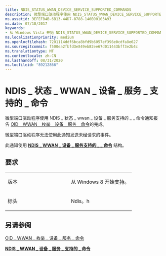 ```yaml
---
title: NDIS_STATUS_WWAN_DEVICE_SERVICE_SUPPORTED_COMMANDS
description: 微型端口驱动程序使用 NDIS_STATUS_WWAN_DEVICE_SERVICE_SUPPORTED_COMMANDS 通知报告 OID_WWAN_ENUMERATE_DEVICE_SERVICE_COMMANDS 的查询的完成。NDIS_WWAN_DEVICE_SERVICE_SUPPORTED_COMMANDS 结构。
ms.assetid: 3EFEFB4B-6B13-44D7-8788-140B90103A93
ms.date: 07/18/2017
keywords:
- 从 Windows Vista 开始 NDIS_STATUS_WWAN_DEVICE_SERVICE_SUPPORTED_COMMANDS 网络驱动程序
ms.localizationpriority: medium
ms.openlocfilehash: 7201114ddf6bca8bfd9b6057ef396e0cdfa8e627
ms.sourcegitcommit: f500ea2fbfd3e849eb82ee67d011443bff3e2b4c
ms.translationtype: MT
ms.contentlocale: zh-CN
ms.lasthandoff: 08/31/2020
ms.locfileid: "89212866"
---
```

# <a name="ndis_status_wwan_device_service_supported_commands"></a>NDIS \_ 状态 \_ WWAN \_ 设备 \_ 服务 \_ 支持的 \_ 命令


微型端口驱动程序使用 NDIS \_ 状态 \_ wwan \_ 设备 \_ 服务支持的 \_ \_ 命令通知报告 [OID \_ WWAN \_ 枚举 \_ 设备 \_ 服务 \_ 命令](./oid-wwan-enumerate-device-service-commands.md)的完成。

微型端口驱动程序无法使用此通知发送未经请求的事件。

此通知使用 [**NDIS \_ WWAN \_ 设备 \_ 服务支持的 \_ \_ 命令**](/windows-hardware/drivers/ddi/ndiswwan/ns-ndiswwan-_ndis_wwan_device_service_supported_commands) 结构。

<a name="requirements"></a>要求
------------

<table>
<colgroup>
<col width="50%" />
<col width="50%" />
</colgroup>
<tbody>
<tr class="odd">
<td><p>版本</p></td>
<td><p>从 Windows 8 开始支持。</p></td>
</tr>
<tr class="even">
<td><p>标头</p></td>
<td>Ndis。h</td>
</tr>
</tbody>
</table>

## <a name="see-also"></a>另请参阅


[OID \_ WWAN \_ 枚举 \_ 设备 \_ 服务 \_ 命令](./oid-wwan-enumerate-device-service-commands.md)

[**NDIS \_ WWAN \_ 设备 \_ 服务 \_ 支持的 \_ 命令**](/windows-hardware/drivers/ddi/ndiswwan/ns-ndiswwan-_ndis_wwan_device_service_supported_commands)

 

